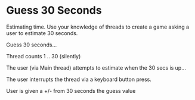<h1>Guess 30 Seconds</h1>

Estimating time. Use your knowledge of threads to create a game asking a user to estimate 30 seconds.

Guess 30 seconds…

Thread counts 1 .. 30 (silently)

The user (via Main thread) attempts to estimate when the 30 secs is up…

The user interrupts the thread via a keyboard button press.

User is given a +/- from 30 seconds the guess value

